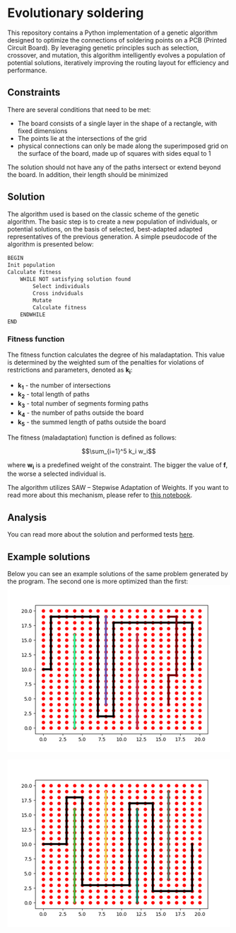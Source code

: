# Evolutionary soldering
This repository contains a Python implementation of a genetic algorithm designed to optimize the connections of soldering points on a PCB (Printed Circuit Board). By leveraging genetic principles such as selection, crossover, and mutation, this algorithm intelligently evolves a population of potential solutions, iteratively improving the routing layout for efficiency and performance.

## Constraints
There are several conditions that need to be met:
 - The board consists of a single layer in the shape of a rectangle, with fixed dimensions
 - The points lie at the intersections of the grid
 - physical connections can only be made along the superimposed grid on the surface of the board, made up of squares with sides equal to 1

The solution should not have any of the paths intersect or extend beyond the board. In addition, their length should be minimized

## Solution
The algorithm used is based on the classic scheme of the genetic algorithm. 
The basic step is to create a new population of individuals, or 
potential solutions, on the basis of selected, best-adapted 
adapted representatives of the previous generation. A simple pseudocode of the algorithm is presented below:
```
BEGIN
Init population
Calculate fitness
    WHILE NOT satisfying solution found
        Select individuals
        Cross indviduals
        Mutate
        Calculate fitness
    ENDWHILE
END
```

### Fitness function
The fitness function calculates the degree of his maladaptation. This value is determined by the weighted sum of the penalties for 
violations of restrictions and parameters, denoted as **k<sub>i</sub>**:
 - **k<sub>1</sub>** - the number of intersections
 - **k<sub>2</sub>** - total length of paths
 - **k<sub>3</sub>** - total number of segments forming paths
 - **k<sub>4</sub>** - the number of paths outside the board
 - **k<sub>5</sub>** - the summed length of paths outside the board

The fitness (maladaptation) function is defined as follows:

$$\sum_{i=1}^5 k_i w_i$$

where **w<sub>i</sub>** is a predefined weight of the constraint. The bigger the value of **f**, the worse a selected individual is.

The algorithm utilizes SAW – Stepwise Adaptation of Weights. If you want to read more about this mechanism, please refer to [this notebook](notebook.pdf).

## Analysis
You can read more about the solution and performed tests [here](report.pdf).

## Example solutions
Below you can see an example solutions of the same problem generated by the program. The second one is more optimized than the first:
![img_1.png](img/img_1.png)

![img.png](img/img.png)